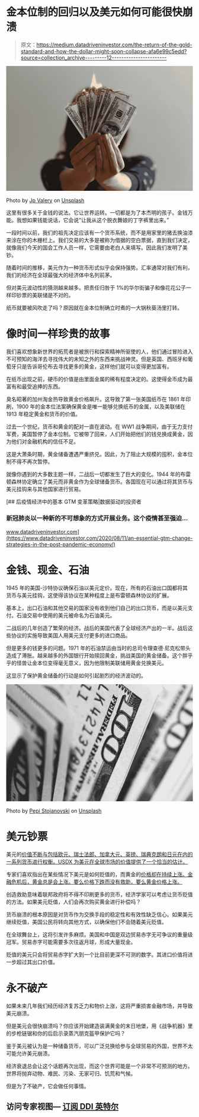 # 金本位制的回归以及美元如何可能很快崩溃

> 原文：<https://medium.datadriveninvestor.com/the-return-of-the-gold-standard-and-how-the-dollar-might-soon-collapse-afa6e99c5edd?source=collection_archive---------12----------------------->

![](img/845cfe7962dfef7b9b54bb3dba2b5e43.png)

Photo by [Jp Valery](https://unsplash.com/@jpvalery?utm_source=medium&utm_medium=referral) on [Unsplash](https://unsplash.com?utm_source=medium&utm_medium=referral)

这里有很多关于金钱的说法。它让世界运转。一切都是为了本杰明的孩子。金钱万能。我想如果钱能说话，它会说“让我从这个脱衣舞娘的丁字裤里出来。”

一段时间以前，我们的祖先决定应该有一个货币系统，而不是用家里的猪去换油漆来涂在你的木栅栏上。我们交易的大多是被称为借据的空白票据，直到我们决定，就像我们今天的国会工作人员一样，它需要由老白人来填写。因此我们发明了美钞。

随着时间的推移，美元作为一种货币形式似乎会保持强势。汇率通常对我们有利，我们的经济在全球最强大的经济体中名列前茅。

但对美元波动性的猜测越来越多。把责任归咎于 1%的华尔街骗子和像花花公子一样印钞票的美联储是不对的。

纸币就要被风吹走了吗？原因就在金本位制确立时煮的一大锅秋葵汤里打转。

# 像时间一样珍贵的故事

我们喜欢想象新世界的拓荒者是被旅行和探索精神所驱使的人，他们通过冒险进入不可预知的海洋去寻找伟大的未知之外的东西来挑战神灵。但是英国、西班牙和葡萄牙只是告诉哥伦布去寻找更多的黄金，这样他们就可以变得更加富有。

在纸币出现之前，硬币的价值是由里面金属的稀有程度决定的。这使得金币成为最富有和最受追捧的东西。

臭名昭著的加州淘金热导致黄金价格飙升。这导致了第一张美国纸币在 1861 年印刷，1900 年的金本位法案确保黄金是唯一能够兑换纸币的金属，以及美联储在 1913 年稳定黄金和货币的价值。

过去一个世纪，货币和黄金的配对一直在波动。在 WW1 战争期间，由于无力支付军费，美国暂停了金本位制。它被带了回来，人们开始把他们的钱兑换成黄金，因为他们对金融机构的信任不足。

这是大萧条时期，黄金储备遭遇严重挤兑。因此，为了阻止大规模的囤积，金本位制不得不再次暂停。

就像你遇到的大多数主题一样，二战后一切都发生了巨大的变化。1944 年的布雷顿森林协定确立了美元而非黄金作为全球储备货币。各国现在可以通过将其货币与美元挂钩来与其他国家进行贸易。

[](https://www.datadriveninvestor.com/2020/08/11/an-essential-gtm-change-strategies-in-the-post-pandemic-economy/) [## 后疫情经济中的基本 GTM 变革策略|数据驱动的投资者

### 新冠肺炎以一种新的不可想象的方式开展业务。这个疫情甚至强迫…

www.datadriveninvestor.com](https://www.datadriveninvestor.com/2020/08/11/an-essential-gtm-change-strategies-in-the-post-pandemic-economy/) 

# 金钱、现金、石油

1945 年的美国-沙特协议确保石油以美元定价。现在，所有的石油出口国都将其货币与美元挂钩，这使得该协议在某种程度上是布雷顿森林协议的扩展。

基本上，出口石油和其他交易的国家没有收到他们自己的出口货币，而是以美元支付。石油交易中使用的美元被命名为石油美元。

二战后的几年创造了繁荣的经济。战后的美国代表了全球经济产出的一半。战后这些协议的实施导致美国人用美元支付更多的进口商品。

但是更多的钱更多的问题。1971 年的石油禁运由当时的总司令理查德·尼克松带头造成了滞胀。越来越多的外国银行开始赎回黄金，挑战美国的黄金储备。这个胖乎乎的怪兽让金本位变得毫无意义，因为他限制美联储用黄金兑换美元。

这显示了保护黄金储备的行动是如何引起剧烈的经济波动的。

![](img/d475f3ee91d2bb707973e9154791d07f.png)

Photo by [Pepi Stojanovski](https://unsplash.com/@timbatec?utm_source=medium&utm_medium=referral) on [Unsplash](https://unsplash.com?utm_source=medium&utm_medium=referral)

# 美元钞票

美元的[价值不断与包括欧元、瑞士法郎、加拿大元、英镑、瑞典克朗和日元在内的一系列货币进行权衡。USDX 为美元在全球市场的价值提供了一个恰当的估计。](https://finance.yahoo.com/quote/DX-Y.NYB/)

专家们喜欢指出在某些情况下美元是如何贬值的，而黄金的[价格却在持续上涨。金融危机后，黄金总是会上涨。要么价格下跌而没有救助，要么黄金价格上涨。](https://www.bullionvault.com/gold-price-chart.do)

创造救助意味着联邦政府将不得不印刷更多的货币，经济学家可以考虑让货币贬值的方法。如果美元贬值，人们会再次购买黄金进行补偿吗？

货币崩溃的根本原因是对货币作为交换手段的稳定性和有效性缺乏信心。如果美元继续贬值，美国公民将转向其他方式，以确保他们不会随着美元贬值。

在全球舞台上，这将引发许多麻烦。美国和中国是双边贸易赤字无可争议的重量级冠军。贸易赤字可能需要多次往返月球，形成大量现金。

贬值的美元只会将贸易赤字扩大到一个比目前更深不可测的数字。其进口价值将进一步超过其出口价值。

# 永不破产

如果未来几年我们经历经济复苏乏力和物价上涨，这将严重损害金融市场，并导致美元崩溃。

但是美元会很快崩溃吗？你应该开始建造装满黄金的末日地堡，用《战争机器》里的步枪链锯和你的后启示录蒸汽朋克盔甲保护它吗？

鉴于美元被认为是一种储备货币，可以广泛兑换给参与全球贸易的外国，世界不太可能允许美元崩溃。

经济衰退总会让这个话题再次出现，而这个世界可能是一个非常不可预测的地方。世界将抛弃动物、难民、污染、无家可归、饥荒和气候。

但是为了不破产，它会做任何事情。

## 访问专家视图— [订阅 DDI 英特尔](https://datadriveninvestor.com/ddi-intel)